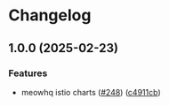 # Changelog

## 1.0.0 (2025-02-23)


### Features

* meowhq istio charts ([#248](https://github.com/sunggun-yu/meowhq-helm-charts/issues/248)) ([c4911cb](https://github.com/sunggun-yu/meowhq-helm-charts/commit/c4911cb001381da1c3ab716b2e997f6d1a3186c2))
